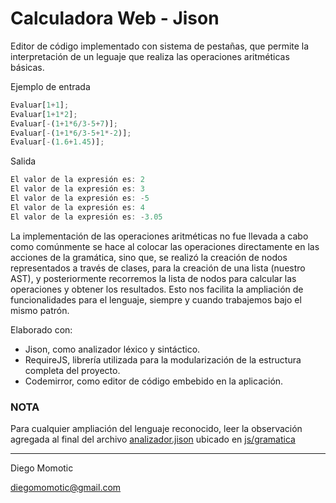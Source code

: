# Calculadora Web - Jison

Editor de código implementado con sistema de pestañas, que permite la interpretación de un leguaje que realiza las operaciones aritméticas básicas.

Ejemplo de entrada

```javascript
Evaluar[1+1];
Evaluar[1+1*2];
Evaluar[-(1+1*6/3-5+7)];
Evaluar[-(1+1*6/3-5+1*-2)];
Evaluar[-(1.6+1.45)];
```

Salida

```javascript
El valor de la expresión es: 2
El valor de la expresión es: 3
El valor de la expresión es: -5
El valor de la expresión es: 4
El valor de la expresión es: -3.05
```

La implementación de las operaciones aritméticas no fue llevada a cabo como comúnmente se hace al colocar las operaciones directamente en las acciones de la gramática, sino que, se realizó la creación de nodos representados a través de clases, para la creación de una lista (nuestro AST), y posteriormente recorremos la lista de nodos para calcular las operaciones y obtener los resultados. Esto nos facilita la ampliación de funcionalidades para el lenguaje, siempre y cuando trabajemos bajo el mismo patrón.



Elaborado con:

- Jison, como analizador léxico y sintáctico.
- RequireJS, librería utilizada para la modularización de la estructura completa del proyecto.
- Codemirror, como editor de código embebido en la aplicación.

### **NOTA**

Para cualquier ampliación del lenguaje reconocido, leer la observación agregada al final del archivo  [analizador.jison](js/gramatica/analizador.jison) ubicado en  [js/gramatica](js/gramatica) 

------

Diego Momotic

diegomomotic@gmail.com









